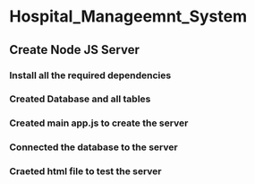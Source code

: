 # Hospital_Manageemnt_System
## Create Node JS Server 
### Install all the required dependencies
### Created Database and all tables
### Created main app.js to create the server
### Connected the database to the server
### Craeted html file to test the server
